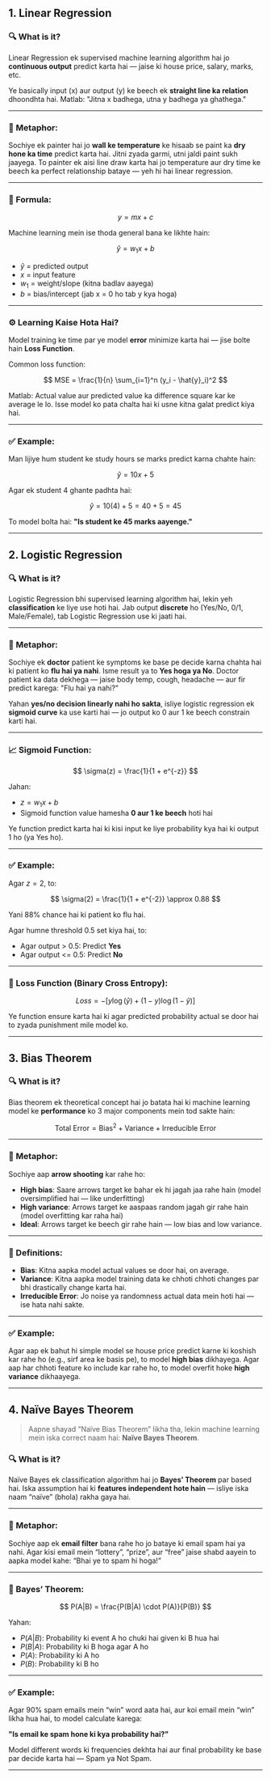 ## **1. Linear Regression**

### 🔍 What is it?

Linear Regression ek supervised machine learning algorithm hai jo **continuous output** predict karta hai — jaise ki house price, salary, marks, etc.

Ye basically input (x) aur output (y) ke beech ek **straight line ka relation** dhoondhta hai. Matlab: "Jitna x badhega, utna y badhega ya ghathega."

---

### 🧠 Metaphor:

Sochiye ek painter hai jo **wall ke temperature** ke hisaab se paint ka **dry hone ka time** predict karta hai. Jitni zyada garmi, utni jaldi paint sukh jaayega. To painter ek aisi line draw karta hai jo temperature aur dry time ke beech ka perfect relationship bataye — yeh hi hai linear regression.

---

### 🧾 Formula:

$$
y = mx + c
$$

Machine learning mein ise thoda general bana ke likhte hain:

$$
\hat{y} = w_1x + b
$$

* $\hat{y}$ = predicted output
* $x$ = input feature
* $w_1$ = weight/slope (kitna badlav aayega)
* $b$ = bias/intercept (jab x = 0 ho tab y kya hoga)

---

### ⚙️ Learning Kaise Hota Hai?

Model training ke time par ye model **error** minimize karta hai — jise bolte hain **Loss Function**.

Common loss function:

$$
MSE = \frac{1}{n} \sum_{i=1}^n (y_i - \hat{y}_i)^2
$$

Matlab: Actual value aur predicted value ka difference square kar ke average le lo. Isse model ko pata chalta hai ki usne kitna galat predict kiya hai.

---

### ✅ Example:

Man lijiye hum student ke study hours se marks predict karna chahte hain:

$$
\hat{y} = 10x + 5
$$

Agar ek student 4 ghante padhta hai:

$$
\hat{y} = 10(4) + 5 = 40 + 5 = 45
$$

To model bolta hai: **"Is student ke 45 marks aayenge."**

---

## **2. Logistic Regression**

### 🔍 What is it?

Logistic Regression bhi supervised learning algorithm hai, lekin yeh **classification** ke liye use hoti hai. Jab output **discrete** ho (Yes/No, 0/1, Male/Female), tab Logistic Regression use ki jaati hai.

---

### 🧠 Metaphor:

Sochiye ek **doctor** patient ke symptoms ke base pe decide karna chahta hai ki patient ko **flu hai ya nahi**. Isme result ya to **Yes hoga ya No**. Doctor patient ka data dekhega — jaise body temp, cough, headache — aur fir predict karega: "Flu hai ya nahi?"

Yahan **yes/no decision linearly nahi ho sakta**, isliye logistic regression ek **sigmoid curve** ka use karti hai — jo output ko 0 aur 1 ke beech constrain karti hai.

---

### 📈 Sigmoid Function:

$$
\sigma(z) = \frac{1}{1 + e^{-z}}
$$

Jahan:

* $z = w_1x + b$
* Sigmoid function value hamesha **0 aur 1 ke beech** hoti hai

Ye function predict karta hai ki kisi input ke liye probability kya hai ki output 1 ho (ya Yes ho).

---

### ✅ Example:

Agar $z = 2$, to:

$$
\sigma(2) = \frac{1}{1 + e^{-2}} \approx 0.88
$$

Yani 88% chance hai ki patient ko flu hai.

Agar humne threshold 0.5 set kiya hai, to:

* Agar output > 0.5: Predict **Yes**
* Agar output <= 0.5: Predict **No**

---

### 🧾 Loss Function (Binary Cross Entropy):

$$
Loss = -[y \log(\hat{y}) + (1 - y) \log(1 - \hat{y})]
$$

Ye function ensure karta hai ki agar predicted probability actual se door hai to zyada punishment mile model ko.

---

## **3. Bias Theorem**

### 🔍 What is it?

Bias theorem ek theoretical concept hai jo batata hai ki machine learning model ke **performance** ko 3 major components mein tod sakte hain:

$$
\text{Total Error} = \text{Bias}^2 + \text{Variance} + \text{Irreducible Error}
$$

---

### 🧠 Metaphor:

Sochiye aap **arrow shooting** kar rahe ho:

* **High bias**: Saare arrows target ke bahar ek hi jagah jaa rahe hain (model oversimplified hai — like underfitting)
* **High variance**: Arrows target ke aaspaas random jagah gir rahe hain (model overfitting kar raha hai)
* **Ideal**: Arrows target ke beech gir rahe hain — low bias and low variance.

---

### 🧾 Definitions:

* **Bias**: Kitna aapka model actual values se door hai, on average.
* **Variance**: Kitna aapka model training data ke chhoti chhoti changes par bhi drastically change karta hai.
* **Irreducible Error**: Jo noise ya randomness actual data mein hoti hai — ise hata nahi sakte.

---

### ✅ Example:

Agar aap ek bahut hi simple model se house price predict karne ki koshish kar rahe ho (e.g., sirf area ke basis pe), to model **high bias** dikhayega. Agar aap har chhoti feature ko include kar rahe ho, to model overfit hoke **high variance** dikhaayega.

---

## **4. Naïve Bayes Theorem**

> Aapne shayad “Naïve Bias Theorem” likha tha, lekin machine learning mein iska correct naam hai: **Naïve Bayes Theorem**.

### 🔍 What is it?

Naïve Bayes ek classification algorithm hai jo **Bayes’ Theorem** par based hai. Iska assumption hai ki **features independent hote hain** — isliye iska naam “naïve” (bhola) rakha gaya hai.

---

### 🧠 Metaphor:

Sochiye aap ek **email filter** bana rahe ho jo bataye ki email spam hai ya nahi. Agar kisi email mein “lottery”, “prize”, aur “free” jaise shabd aayein to aapka model kahe: “Bhai ye to spam hi hoga!”

---

### 📘 Bayes’ Theorem:

$$
P(A|B) = \frac{P(B|A) \cdot P(A)}{P(B)}
$$

Yahan:

* $P(A|B)$: Probability ki event A ho chuki hai given ki B hua hai
* $P(B|A)$: Probability ki B hoga agar A ho
* $P(A)$: Probability ki A ho
* $P(B)$: Probability ki B ho

---

### ✅ Example:

Agar 90% spam emails mein “win” word aata hai, aur koi email mein “win” likha hua hai, to model calculate karega:

**"Is email ke spam hone ki kya probability hai?"**

Model different words ki frequencies dekhta hai aur final probability ke base par decide karta hai — Spam ya Not Spam.

---

